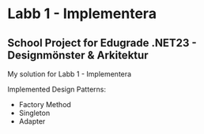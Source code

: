 # Labb 1 - Implementera
## School Project for Edugrade .NET23 - Designmönster & Arkitektur
My solution for Labb 1 - Implementera

Implemented Design Patterns:
* Factory Method
* Singleton
* Adapter
